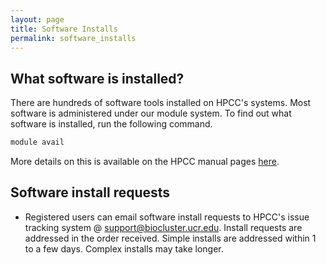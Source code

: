 ```yaml
---
layout: page
title: Software Installs
permalink: software_installs
---
```


## What software is installed?

There are hundreds of software tools installed on HPCC's systems. Most software is administered under our module system. To find out what software is installed, run the following command.

```bash
module avail
```

More details on this is available on the HPCC manual pages [here](http://hpcc.ucr.edu/manuals_linux-cluster_intro.html).

## Software install requests

* Registered users can email software install requests to HPCC's issue tracking system @ [support@biocluster.ucr.edu](mailto:support@biocluster.ucr.edu). Install requests are addressed in the order received. Simple installs are addressed within 1 to a few days. Complex installs may take longer.
